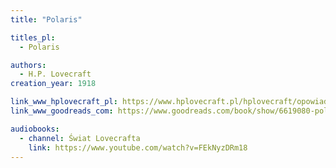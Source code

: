 ```yaml
---
title: "Polaris"

titles_pl:
  - Polaris

authors:
  - H.P. Lovecraft
creation_year: 1918

link_www_hplovecraft_pl: https://www.hplovecraft.pl/hplovecraft/opowiadania-nowele-powiesci/polaris/
link_www_goodreads_com: https://www.goodreads.com/book/show/6619080-polaris

audiobooks:
  - channel: Świat Lovecrafta
    link: https://www.youtube.com/watch?v=FEkNyzDRm18
---
```


